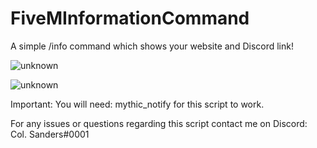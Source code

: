 # FiveMInformationCommand
A simple /info command which shows your website and Discord link!


![unknown](https://user-images.githubusercontent.com/98543952/152378564-bd02a0f3-1b7b-41aa-abb4-6589a8df3e5e.png)


![unknown](https://user-images.githubusercontent.com/98543952/152378569-bdf695cc-f06c-40ee-942f-886e81a81237.png)


Important: You will need: mythic_notify for this script to work.

For any issues or questions regarding this script contact me on Discord: Col. Sanders#0001

